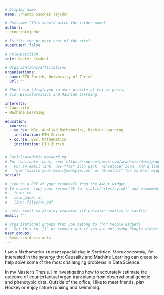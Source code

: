 ```yaml
---
# Display name
name: Ernesto Sanchez Tejedor

# Username (this should match the folder name)
authors:
- ernestotejedor

# Is this the primary user of the site?
superuser: false

# Role/position
role: Master student

# Organizations/Affiliations
organizations:
- name: ETH Zurich, University of Zurich
  url: ""

# Short bio (displayed in user profile at end of posts)
# bio: Bioinformatics and Machine Learning.

interests:
- Causality
- Machine Learning

education:
  courses:
  - course: MSc. Applied Mathematics, Machine Learning
    institution: ETH Zurich
  - course: BSc. Mathematics
    institution: ETH Zurich


# Social/Academic Networking
# For available icons, see: https://sourcethemes.com/academic/docs/page-builder/#icons
#   For an email link, use "fas" icon pack, "envelope" icon, and a link in the
#   form "mailto:your-email@example.com" or "#contact" for contact widget.
social:

# Link to a PDF of your resume/CV from the About widget.
# To enable, copy your resume/CV to `static/files/cv.pdf` and uncomment the lines below.
# - icon: cv
#   icon_pack: ai
#   link: files/cv.pdf

# Enter email to display Gravatar (if Gravatar enabled in Config)
email: ""

# Organizational groups that you belong to (for People widget)
#   Set this to `[]` or comment out if you are not using People widget.
user_groups:
- Research Assistants
---
```


I am a Mathematics student specializing in Statistics. More concretely, I’m interested in the synergy that Causality and Machine Learning can create to help solve some of the most challenging problems in Data Science.

In my Master’s Thesis, I’m investigating how to accurately estimate the outcome of counterfactual organ transplants from observational genetic and phenotypic data. Outside of the office, I like to meet friends, play Hockey or enjoy nature running and swimming.
